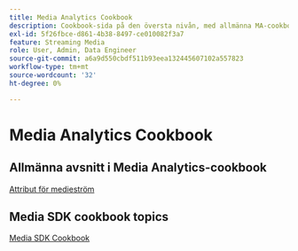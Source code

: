 ```yaml
---
title: Media Analytics Cookbook
description: Cookbook-sida på den översta nivån, med allmänna MA-cookbooklänkar och SDK-specifika länkar.
exl-id: 5f26fbce-d861-4b38-8497-ce010082f3a7
feature: Streaming Media
role: User, Admin, Data Engineer
source-git-commit: a6a9d550cbdf511b93eea132445607102a557823
workflow-type: tm+mt
source-wordcount: '32'
ht-degree: 0%

---
```


# Media Analytics Cookbook

## Allmänna avsnitt i Media Analytics-cookbook

[Attribut för medieström](/help/use-cases/media-analytics-cookbook/media-dimensions.md)

## Media SDK cookbook topics

[Media SDK Cookbook](/help/use-cases/cookbook/sdk-cookbook-overview.md)

